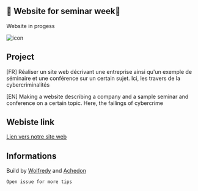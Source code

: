 ## 🧡 Website for seminar week🧡

Website in progess

![icon](images/castor.jpg)


## Project

[FR] Réaliser un site web décrivant une entreprise ainsi qu'un exemple de séminaire et une conférence sur un certain sujet. Ici, les travers de la cybercriminalités

[EN] Making a website describing a company and a sample seminar and conference on a certain topic. Here, the failings of cybercrime

## Webiste link

[Lien vers notre site web](https://achedon12.github.io/Webiste)

## Informations

Build by [Wolfredy](https://github.com/WolfRedy) and [Achedon](https://github.com/leoderoin)

    Open issue for more tips